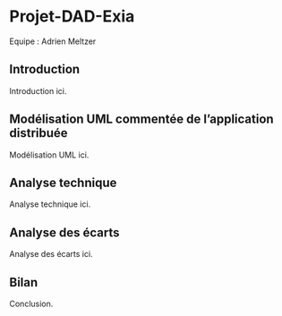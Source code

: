 # Projet-DAD-Exia
Equipe : Adrien Meltzer

## Introduction
Introduction ici.
## Modélisation UML commentée de l’application distribuée
Modélisation UML ici.
## Analyse technique
Analyse technique ici.
## Analyse des écarts
Analyse des écarts ici.
## Bilan
Conclusion.

